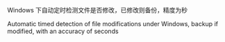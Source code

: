 Windows 下自动定时检测文件是否修改，已修改则备份，精度为秒

Automatic timed detection of file modifications under Windows, backup if modified, with an accuracy of seconds
